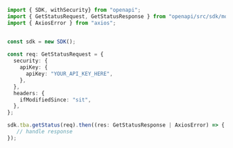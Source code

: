 <!-- Start SDK Example Usage -->
```typescript
import { SDK, withSecurity} from "openapi";
import { GetStatusRequest, GetStatusResponse } from "openapi/src/sdk/models/operations";
import { AxiosError } from "axios";


const sdk = new SDK();
    
const req: GetStatusRequest = {
  security: {
    apiKey: {
      apiKey: "YOUR_API_KEY_HERE",
    },
  },
  headers: {
    ifModifiedSince: "sit",
  },
};

sdk.tba.getStatus(req).then((res: GetStatusResponse | AxiosError) => {
   // handle response
});
```
<!-- End SDK Example Usage -->